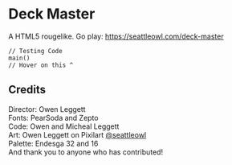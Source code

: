# Deck Master
A HTML5 rougelike. Go play: https://seattleowl.com/deck-master

```
// Testing Code
main()
// Hover on this ^
```

## Credits
Director: Owen Leggett<br>
Fonts: PearSoda and Zepto<br>
Code: Owen and Micheal Leggett<br>
Art: Owen Leggett on Pixilart [@seattleowl](https://pixilart.com/seattleowl "Seattleowl on Pixilart")<br>
Palette: Endesga 32 and 16<br>
And thank you to anyone who has contributed!

